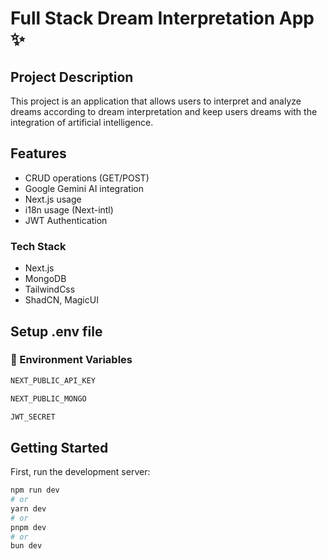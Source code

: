 # Full Stack Dream Interpretation App :sparkles:
## Project Description
This project is an application that allows users to interpret and analyze dreams according to dream interpretation and keep users dreams with the integration of artificial intelligence.

## Features
- CRUD operations (GET/POST)
- Google Gemini AI integration 
- Next.js usage
- i18n usage (Next-intl)
- JWT Authentication 


### Tech Stack
- Next.js
- MongoDB
- TailwindCss
- ShadCN, MagicUI

## Setup .env file
### :key: Environment Variables


```js
NEXT_PUBLIC_API_KEY 

NEXT_PUBLIC_MONGO 

JWT_SECRET 
```



## Getting Started

First, run the development server:

```bash
npm run dev
# or
yarn dev
# or
pnpm dev
# or
bun dev
```
